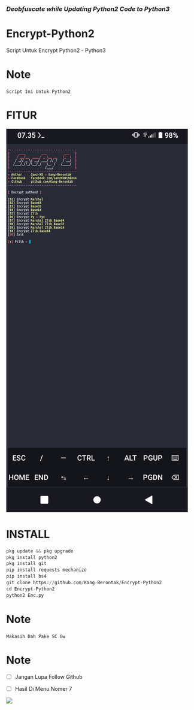 ### *Deobfuscate while Updating Python2 Code to Python3*

# Encrypt-Python2
Script Untuk Encrypt Python2 - Python3

# Note

`Script Ini Untuk Python2`

# FITUR

<p><img src="https://github.com/Kang-Berontak/Encrypt-Python2/blob/main/Screenshot_20220527-073558.png?raw=true" /></p>

# INSTALL
```python
pkg update && pkg upgrade
pkg install python2
pkg install git
pip install requests mechanize
pip install bs4
git clone https://github.com/Kang-Berontak/Encrypt-Python2
cd Encrypt-Python2
python2 Enc.py
```

# Note

`Makasih Dah Pake SC Gw`

# Note

- [ ] Jangan Lupa Follow Github

- [ ] Hasil Di Menu Nomer 7

<p><img src="https://github.com/ferlyafriliyan/reverse-enginnering/blob/main/Encrypt-Python3/assets/Screenshot_20230928_031738_Termux.jpg?raw=true" /></p>
